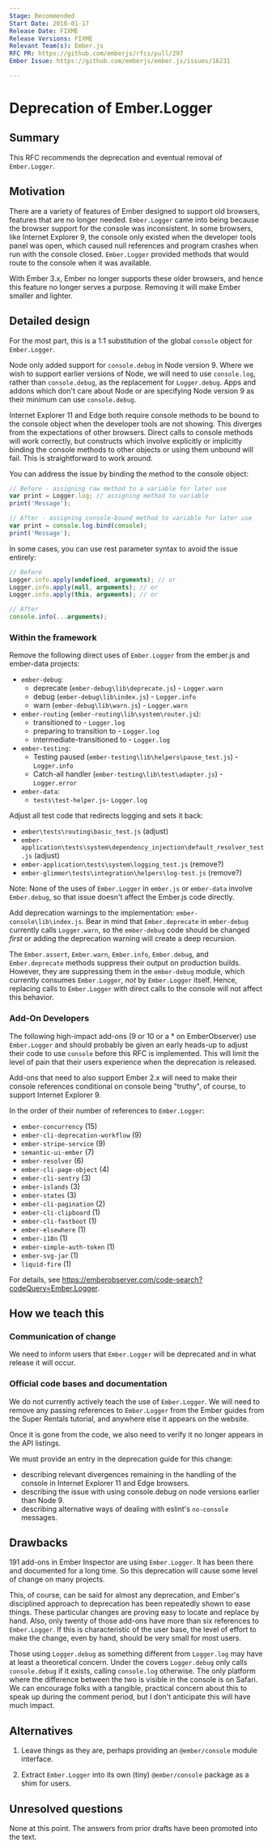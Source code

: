 ```yaml
---
Stage: Recommended
Start Date: 2018-01-17
Release Date: FIXME
Release Versions: FIXME
Relevant Team(s): Ember.js
RFC PR: https://github.com/emberjs/rfcs/pull/297
Ember Issue: https://github.com/emberjs/ember.js/issues/16231

---
```


# Deprecation of Ember.Logger

## Summary

This RFC recommends the deprecation and eventual removal of `Ember.Logger`.

## Motivation

There are a variety of features of Ember designed to support old browsers,
features that are no longer needed. `Ember.Logger` came into being because
the browser support for the console was inconsistent. In some browsers,
like Internet Explorer 9, the console only existed when the developer tools
panel was open, which caused null references and program crashes when run
with the console closed. `Ember.Logger` provided methods that would route to
the console when it was available.

With Ember 3.x, Ember no longer supports these older browsers, and hence this
feature no longer serves a purpose. Removing it will make Ember smaller and
lighter.

## Detailed design

For the most part, this is a 1:1 substitution of the global `console` object
for `Ember.Logger`.

Node only added support for `console.debug` in Node version 9. Where we wish
to support earlier versions of Node, we will need to use `console.log`, rather than
`console.debug`, as the replacement for `Logger.debug`. Apps and addons
which don't care about Node or are specifying Node version 9 as their minimum can
use `console.debug`.

Internet Explorer 11 and Edge both require console methods to be bound to the
console object when the developer tools are not showing. This diverges from the
expectations of other browsers. Direct calls to console methods will work correctly,
but constructs which involve explicitly or implicitly binding the console methods to
other objects or using them unbound will fail. This is straightforward to work around.

You can address the issue by binding the method to the console object:

``` javascript
// Before - assigning raw method to a variable for later use
var print = Logger.log; // assigning method to variable
print('Message');

// After - assigning console-bound method to variable for later use
var print = console.log.bind(console);
print('Message');
```

In some cases, you can use rest parameter syntax to avoid the issue entirely:

``` javascript
// Before
Logger.info.apply(undefined, arguments); // or
Logger.info.apply(null, arguments); // or
Logger.info.apply(this, arguments); // or

// After
console.info(...arguments);
```

### Within the framework

Remove the following direct uses of `Ember.Logger` from the ember.js and
ember-data projects:

* `ember-debug`:
    *  deprecate (`ember-debug\lib\deprecate.js`) - `Logger.warn`
    *  debug (`ember-debug\lib\index.js`) - `Logger.info`
    *  warn (`ember-debug\lib\warn.js`) - `Logger.warn`
* `ember-routing` (`ember-routing\lib\system\router.js`):
    *  transitioned to - `Logger.log`
    *  preparing to transition to - `Logger.log`
    *  intermediate-transitioned to - `Logger.log`
* `ember-testing`:
    *  Testing paused (`ember-testing\lib\helpers\pause_test.js`) - `Logger.info`
    *  Catch-all handler (`ember-testing\lib\test\adapter.js`) - `Logger.error`
* `ember-data`:
    *  `tests\test-helper.js`- `Logger.log`

Adjust all test code that redirects logging and sets it back:

* `ember\tests\routing\basic_test.js` (adjust)
* `ember-application\tests\system\dependency_injection\default_resolver_test.js` (adjust)
* `ember-application\tests\system\logging_test.js` (remove?)
* `ember-glimmer\tests\integration\helpers\log-test.js` (remove?)

Note: None of the uses of `Ember.Logger` in `ember.js` or `ember-data` involve
`Ember.debug`, so that issue doesn't affect the Ember.js code directly.

Add deprecation warnings to the implementation: `ember-console\lib\index.js`.
Bear in mind that `Ember.deprecate` in `ember-debug` currently calls
`Logger.warn`, so the `ember-debug` code should be changed _first_ or adding
the deprecation warning will create a deep recursion.

The `Ember.assert`, `Ember.warn`, `Ember.info`, `Ember.debug`, and
`Ember.deprecate` methods suppress their output on production builds.
However, they are suppressing them in the `ember-debug` module, which
currently consumes `Ember.Logger`, _not_ by `Ember.Logger` itself. Hence,
replacing calls to `Ember.Logger` with direct calls to the console will not
affect this behavior.

### Add-On Developers

The following high-impact add-ons (9 or 10 or a * on EmberObserver) use
`Ember.Logger` and should probably be given an early heads-up to adjust
their code to use `console` before this RFC is implemented. This will limit
the level of pain that their users experience when the deprecation is released.

Add-ons that need to also support Ember 2.x will need to make their console
references conditional on console being "truthy", of course, to support Internet
Explorer 9.

In the order of their number of references to `Ember.Logger`:

* `ember-concurrency` (15)
* `ember-cli-deprecation-workflow` (9)
* `ember-stripe-service` (9)
* `semantic-ui-ember` (7)
* `ember-resolver` (6)
* `ember-cli-page-object` (4)
* `ember-cli-sentry` (3)
* `ember-islands` (3)
* `ember-states` (3)
* `ember-cli-pagination` (2)
* `ember-cli-clipboard` (1)
* `ember-cli-fastboot` (1)
* `ember-elsewhere` (1)
* `ember-i18n` (1)
* `ember-simple-auth-token` (1)
* `ember-svg-jar` (1)
* `liquid-fire` (1)

For details, see https://emberobserver.com/code-search?codeQuery=Ember.Logger.

## How we teach this

### Communication of change

We need to inform users that `Ember.Logger` will be deprecated and in what
release it will occur.

### Official code bases and documentation

We do not currently actively teach the use of `Ember.Logger`. We will need to
remove any passing references to `Ember.Logger` from the Ember guides
from the Super Rentals tutorial, and anywhere else it appears on the website.

Once it is gone from the code, we also need to verify it no longer appears in
the API listings.

We must provide an entry in the deprecation guide for this change:
* describing relevant divergences remaining in the handling of the console in
Internet Explorer 11 and Edge browsers.
* describing the issue with using console.debug on node versions
earlier than Node 9.
* describing alternative ways of dealing with eslint's `no-console` messages.

## Drawbacks

191 add-ons in Ember Inspector are using `Ember.Logger`. It has been there and
documented for a long time. So this deprecation will cause some level of change
on many projects.

This, of course, can be said for almost any deprecation, and Ember's
disciplined approach to deprecation has been repeatedly shown to ease things.
These particular changes are proving easy to locate and replace by hand. Also,
only twenty of those add-ons have more than six references to `Ember.Logger`.
If this is characteristic of the user base, the level of effort to make
the change, even by hand, should be very small for most users.

Those using `Logger.debug` as something different from `Logger.log` may have
at least a theoretical concern. Under the covers `Logger.debug` only calls
`console.debug` if it exists, calling `console.log` otherwise. The only
platform where the difference between the two is visible in the console is on
Safari. We can encourage folks with a tangible, practical concern about this to
speak up during the comment period, but I don't anticipate this will have much
impact.

## Alternatives

1. Leave things as they are, perhaps providing an `@ember/console` module
interface.

2. Extract `Ember.Logger` into its own (tiny) `@ember/console` package as
a shim for users.

## Unresolved questions

None at this point. The answers from prior drafts have been promoted into the text.
